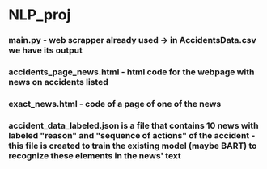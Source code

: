 # NLP_proj

###  main.py - web scrapper already used    -> in AccidentsData.csv we have its output

### accidents_page_news.html - html code for the webpage with news on accidents listed
### exact_news.html - code of a page of one of the news 

### accident_data_labeled.json is a file that contains 10 news with labeled "reason" and "sequence of actions" of the accident - this file is created to train the existing model (maybe BART) to recognize these elements in the news' text
